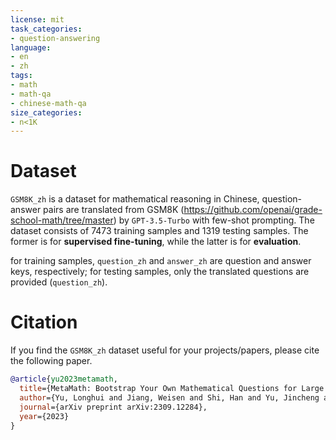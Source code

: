 ```yaml
---
license: mit
task_categories:
- question-answering
language:
- en
- zh
tags:
- math
- math-qa
- chinese-math-qa
size_categories:
- n<1K
---
```



# Dataset

`GSM8K_zh` is a dataset for mathematical reasoning in Chinese, question-answer pairs are translated from GSM8K (https://github.com/openai/grade-school-math/tree/master) by `GPT-3.5-Turbo` with few-shot prompting.
The dataset consists of 7473 training samples and 1319 testing samples. The former is for **supervised fine-tuning**, while the latter is for **evaluation**.

for training samples, `question_zh` and `answer_zh` are question and answer keys, respectively;
for testing samples, only the translated questions are provided (`question_zh`).



# Citation

If you find the `GSM8K_zh` dataset useful for your projects/papers, please cite the following paper.

```bibtex
@article{yu2023metamath,
  title={MetaMath: Bootstrap Your Own Mathematical Questions for Large Language Models},
  author={Yu, Longhui and Jiang, Weisen and Shi, Han and Yu, Jincheng and Liu, Zhengying and Zhang, Yu and Kwok, James T and Li, Zhenguo and Weller, Adrian and Liu, Weiyang},
  journal={arXiv preprint arXiv:2309.12284},
  year={2023}
}
```